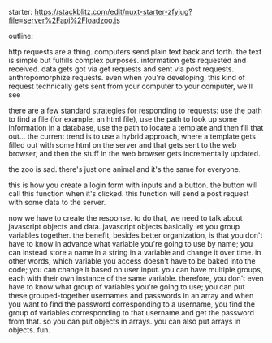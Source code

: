 starter: https://stackblitz.com/edit/nuxt-starter-zfyjug?file=server%2Fapi%2Floadzoo.js

outline:

http requests are a thing. computers send plain text back and forth. the text is simple but fulfills complex purposes. information gets requested and received. data gets got via get requests and sent via post requests. anthropomorphize requests. even when you're developing, this kind of request technically gets sent from your computer to your computer, we'll see

there are a few standard strategies for responding to requests: use the path to find a file (for example, an html file), use the path to look up some information in a database, use the path to locate a template and then fill that out... the current trend is to use a hybrid approach, where a template gets filled out with some html on the server and that gets sent to the web browser, and then the stuff in the web browser gets incrementally updated.

the zoo is sad. there's just one animal and it's the same for everyone.

this is how you create a login form with inputs and a button. the button will call this function when it's clicked. this function will send a post request with some data to the server.

now we have to create the response. to do that, we need to talk about javascript objects and data. javascript objects basically let you group variables together. the benefit, besides better organization, is that you don't have to know in advance what variable you're going to use by name; you can instead store a name in a string in a variable and change it over time. in other words, which variable you access doesn't have to be baked into the code; you can change it based on user input. you can have multiple groups, each with their own instance of the same variable. therefore, you don't even have to know what group of variables you're going to use; you can put these grouped-together usernames and passwords in an array and when you want to find the password corresponding to a username, you find the group of variables corresponding to that username and get the password from that. so you can put objects in arrays. you can also put arrays in objects. fun.
